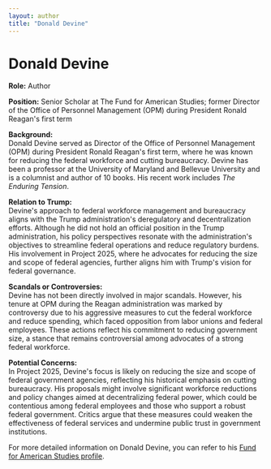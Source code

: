 ```yaml
---
layout: author
title: "Donald Devine"
---
```


# Donald Devine

**Role:** Author

**Position:** Senior Scholar at The Fund for American Studies; former Director of the Office of Personnel Management (OPM) during President Ronald Reagan's first term

**Background:**  
Donald Devine served as Director of the Office of Personnel Management (OPM) during President Ronald Reagan's first term, where he was known for reducing the federal workforce and cutting bureaucracy. Devine has been a professor at the University of Maryland and Bellevue University and is a columnist and author of 10 books. His recent work includes *The Enduring Tension*.

**Relation to Trump:**  
Devine's approach to federal workforce management and bureaucracy aligns with the Trump administration's deregulatory and decentralization efforts. Although he did not hold an official position in the Trump administration, his policy perspectives resonate with the administration's objectives to streamline federal operations and reduce regulatory burdens. His involvement in Project 2025, where he advocates for reducing the size and scope of federal agencies, further aligns him with Trump's vision for federal governance.

**Scandals or Controversies:**  
Devine has not been directly involved in major scandals. However, his tenure at OPM during the Reagan administration was marked by controversy due to his aggressive measures to cut the federal workforce and reduce spending, which faced opposition from labor unions and federal employees. These actions reflect his commitment to reducing government size, a stance that remains controversial among advocates of a strong federal workforce.

**Potential Concerns:**  
In Project 2025, Devine's focus is likely on reducing the size and scope of federal government agencies, reflecting his historical emphasis on cutting bureaucracy. His proposals might involve significant workforce reductions and policy changes aimed at decentralizing federal power, which could be contentious among federal employees and those who support a robust federal government. Critics argue that these measures could weaken the effectiveness of federal services and undermine public trust in government institutions.

For more detailed information on Donald Devine, you can refer to his [Fund for American Studies profile](https://www.tfas.org/experts/donald-devine/).
